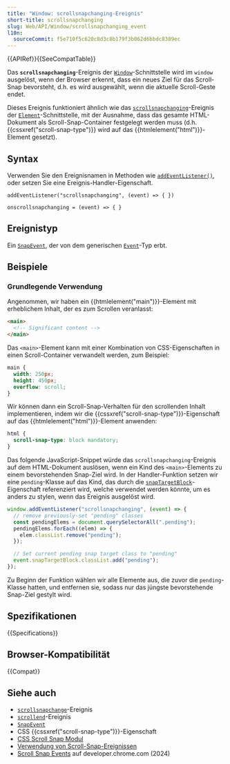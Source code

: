 ```yaml
---
title: "Window: scrollsnapchanging-Ereignis"
short-title: scrollsnapchanging
slug: Web/API/Window/scrollsnapchanging_event
l10n:
  sourceCommit: f5e710f5c620c8d3c8b179f3b062d6bbdc8389ec
---
```


{{APIRef}}{{SeeCompatTable}}

Das **`scrollsnapchanging`**-Ereignis der [`Window`](/de/docs/Web/API/Window)-Schnittstelle wird im `window` ausgelöst, wenn der Browser erkennt, dass ein neues Ziel für das Scroll-Snap bevorsteht, d.h. es wird ausgewählt, wenn die aktuelle Scroll-Geste endet.

Dieses Ereignis funktioniert ähnlich wie das [`scrollsnapchanging`](/de/docs/Web/API/Element/scrollsnapchanging_event)-Ereignis der [`Element`](/de/docs/Web/API/Element)-Schnittstelle, mit der Ausnahme, dass das gesamte HTML-Dokument als Scroll-Snap-Container festgelegt werden muss (d.h. {{cssxref("scroll-snap-type")}} wird auf das {{htmlelement("html")}}-Element gesetzt).

## Syntax

Verwenden Sie den Ereignisnamen in Methoden wie [`addEventListener()`](/de/docs/Web/API/EventTarget/addEventListener), oder setzen Sie eine Ereignis-Handler-Eigenschaft.

```js-nolint
addEventListener("scrollsnapchanging", (event) => { })

onscrollsnapchanging = (event) => { }
```

## Ereignistyp

Ein [`SnapEvent`](/de/docs/Web/API/SnapEvent), der von dem generischen [`Event`](/de/docs/Web/API/Event)-Typ erbt.

## Beispiele

### Grundlegende Verwendung

Angenommen, wir haben ein {{htmlelement("main")}}-Element mit erheblichem Inhalt, der es zum Scrollen veranlasst:

```html
<main>
  <!-- Significant content -->
</main>
```

Das `<main>`-Element kann mit einer Kombination von CSS-Eigenschaften in einen Scroll-Container verwandelt werden, zum Beispiel:

```css
main {
  width: 250px;
  height: 450px;
  overflow: scroll;
}
```

Wir können dann ein Scroll-Snap-Verhalten für den scrollenden Inhalt implementieren, indem wir die {{cssxref("scroll-snap-type")}}-Eigenschaft auf das {{htmlelement("html")}}-Element anwenden:

```css
html {
  scroll-snap-type: block mandatory;
}
```

Das folgende JavaScript-Snippet würde das `scrollsnapchanging`-Ereignis auf dem HTML-Dokument auslösen, wenn ein Kind des `<main>`-Elements zu einem bevorstehenden Snap-Ziel wird. In der Handler-Funktion setzen wir eine `pending`-Klasse auf das Kind, das durch die [`snapTargetBlock`](/de/docs/Web/API/SnapEvent/snapTargetBlock)-Eigenschaft referenziert wird, welche verwendet werden könnte, um es anders zu stylen, wenn das Ereignis ausgelöst wird.

```js
window.addEventListener("scrollsnapchanging", (event) => {
  // remove previously-set "pending" classes
  const pendingElems = document.querySelectorAll(".pending");
  pendingElems.forEach((elem) => {
    elem.classList.remove("pending");
  });

  // Set current pending snap target class to "pending"
  event.snapTargetBlock.classList.add("pending");
});
```

Zu Beginn der Funktion wählen wir alle Elemente aus, die zuvor die `pending`-Klasse hatten, und entfernen sie, sodass nur das jüngste bevorstehende Snap-Ziel gestylt wird.

## Spezifikationen

{{Specifications}}

## Browser-Kompatibilität

{{Compat}}

## Siehe auch

- [`scrollsnapchange`](/de/docs/Web/API/Window/scrollsnapchange_event)-Ereignis
- [`scrollend`](/de/docs/Web/API/Document/scrollend_event)-Ereignis
- [`SnapEvent`](/de/docs/Web/API/SnapEvent)
- CSS {{cssxref("scroll-snap-type")}}-Eigenschaft
- [CSS Scroll Snap Modul](/de/docs/Web/CSS/CSS_scroll_snap)
- [Verwendung von Scroll-Snap-Ereignissen](/de/docs/Web/CSS/CSS_scroll_snap/Using_scroll_snap_events)
- [Scroll Snap Events](https://developer.chrome.com/blog/scroll-snap-events) auf developer.chrome.com (2024)
